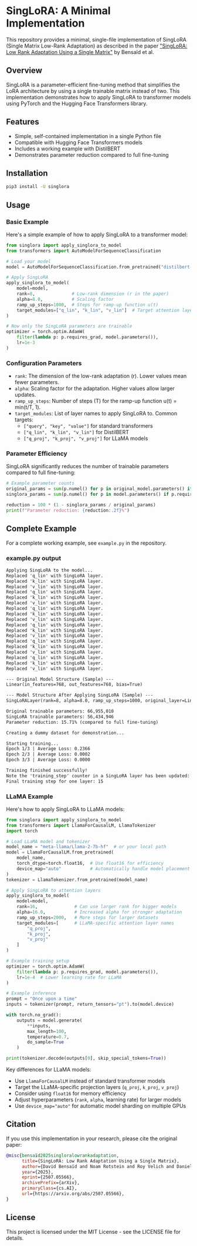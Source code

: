 # SingLoRA: A Minimal Implementation

This repository provides a minimal, single-file implementation of SingLoRA (Single Matrix Low-Rank Adaptation) as described in the paper ["SingLoRA: Low Rank Adaptation Using a Single Matrix"](https://arxiv.org/abs/2507.05566) by Bensaïd et al.

## Overview

SingLoRA is a parameter-efficient fine-tuning method that simplifies the LoRA architecture by using a single trainable matrix instead of two. This implementation demonstrates how to apply SingLoRA to transformer models using PyTorch and the Hugging Face Transformers library.

## Features

- Simple, self-contained implementation in a single Python file
- Compatible with Hugging Face Transformers models
- Includes a working example with DistilBERT
- Demonstrates parameter reduction compared to full fine-tuning

## Installation

```bash
pip3 install -U singlora
```

## Usage

### Basic Example

Here's a simple example of how to apply SingLoRA to a transformer model:

```python
from singlora import apply_singlora_to_model
from transformers import AutoModelForSequenceClassification

# Load your model
model = AutoModelForSequenceClassification.from_pretrained("distilbert-base-uncased")

# Apply SingLoRA
apply_singlora_to_model(
    model=model,
    rank=8,              # Low-rank dimension (r in the paper)
    alpha=8.0,           # Scaling factor
    ramp_up_steps=1000,  # Steps for ramp-up function u(t)
    target_modules=["q_lin", "k_lin", "v_lin"]  # Target attention layers
)

# Now only the SingLoRA parameters are trainable
optimizer = torch.optim.AdamW(
    filter(lambda p: p.requires_grad, model.parameters()),
    lr=1e-3
)
```

### Configuration Parameters

- `rank`: The dimension of the low-rank adaptation (r). Lower values mean fewer parameters.
- `alpha`: Scaling factor for the adaptation. Higher values allow larger updates.
- `ramp_up_steps`: Number of steps (T) for the ramp-up function u(t) = min(t/T, 1).
- `target_modules`: List of layer names to apply SingLoRA to. Common targets:
  - `["query", "key", "value"]` for standard transformers
  - `["q_lin", "k_lin", "v_lin"]` for DistilBERT
  - `["q_proj", "k_proj", "v_proj"]` for LLaMA models

### Parameter Efficiency

SingLoRA significantly reduces the number of trainable parameters compared to full fine-tuning:

```python
# Example parameter counts
original_params = sum(p.numel() for p in original_model.parameters() if p.requires_grad)
singlora_params = sum(p.numel() for p in model.parameters() if p.requires_grad)

reduction = 100 * (1 - singlora_params / original_params)
print(f"Parameter reduction: {reduction:.2f}%")
```

## Complete Example

For a complete working example, see `example.py` in the repository.

### example.py output 
```txt
Applying SingLoRA to the model...
Replaced 'q_lin' with SingLoRA layer.
Replaced 'k_lin' with SingLoRA layer.
Replaced 'v_lin' with SingLoRA layer.
Replaced 'q_lin' with SingLoRA layer.
Replaced 'k_lin' with SingLoRA layer.
Replaced 'v_lin' with SingLoRA layer.
Replaced 'q_lin' with SingLoRA layer.
Replaced 'k_lin' with SingLoRA layer.
Replaced 'v_lin' with SingLoRA layer.
Replaced 'q_lin' with SingLoRA layer.
Replaced 'k_lin' with SingLoRA layer.
Replaced 'v_lin' with SingLoRA layer.
Replaced 'q_lin' with SingLoRA layer.
Replaced 'k_lin' with SingLoRA layer.
Replaced 'v_lin' with SingLoRA layer.
Replaced 'q_lin' with SingLoRA layer.
Replaced 'k_lin' with SingLoRA layer.
Replaced 'v_lin' with SingLoRA layer.

--- Original Model Structure (Sample) ---
Linear(in_features=768, out_features=768, bias=True)

--- Model Structure After Applying SingLoRA (Sample) ---
SingLoRALayer(rank=8, alpha=8.0, ramp_up_steps=1000, original_layer=Linear(in_features=768, out_features=768, bias=True))

Original trainable parameters: 66,955,010
SingLoRA trainable parameters: 56,434,946
Parameter reduction: 15.71% (compared to full fine-tuning)

Creating a dummy dataset for demonstration...

Starting training...
Epoch 1/3 | Average Loss: 0.2366
Epoch 2/3 | Average Loss: 0.0002
Epoch 3/3 | Average Loss: 0.0000

Training finished successfully!
Note the 'training_step' counter in a SingLoRA layer has been updated:
Final training step for one layer: 15
```

### LLaMA Example

Here's how to apply SingLoRA to LLaMA models:

```python
from singlora import apply_singlora_to_model
from transformers import LlamaForCausalLM, LlamaTokenizer
import torch

# Load LLaMA model and tokenizer
model_name = "meta-llama/Llama-2-7b-hf"  # or your local path
model = LlamaForCausalLM.from_pretrained(
    model_name,
    torch_dtype=torch.float16,  # Use float16 for efficiency
    device_map="auto"           # Automatically handle model placement
)
tokenizer = LlamaTokenizer.from_pretrained(model_name)

# Apply SingLoRA to attention layers
apply_singlora_to_model(
    model=model,
    rank=16,              # Can use larger rank for bigger models
    alpha=16.0,           # Increased alpha for stronger adaptation
    ramp_up_steps=2000,   # More steps for larger datasets
    target_modules=[      # LLaMA-specific attention layer names
        "q_proj",
        "k_proj",
        "v_proj"
    ]
)

# Example training setup
optimizer = torch.optim.AdamW(
    filter(lambda p: p.requires_grad, model.parameters()),
    lr=1e-4  # Lower learning rate for LLaMA
)

# Example inference
prompt = "Once upon a time"
inputs = tokenizer(prompt, return_tensors="pt").to(model.device)

with torch.no_grad():
    outputs = model.generate(
        **inputs,
        max_length=100,
        temperature=0.7,
        do_sample=True
    )

print(tokenizer.decode(outputs[0], skip_special_tokens=True))
```

Key differences for LLaMA models:
- Use `LlamaForCausalLM` instead of standard transformer models
- Target the LLaMA-specific projection layers (`q_proj`, `k_proj`, `v_proj`)
- Consider using `float16` for memory efficiency
- Adjust hyperparameters (`rank`, `alpha`, learning rate) for larger models
- Use `device_map="auto"` for automatic model sharding on multiple GPUs

## Citation

If you use this implementation in your research, please cite the original paper:

```bibtex
@misc{bensaïd2025singloralowrankadaptation,
      title={SingLoRA: Low Rank Adaptation Using a Single Matrix}, 
      author={David Bensaïd and Noam Rotstein and Roy Velich and Daniel Bensaïd and Ron Kimmel},
      year={2025},
      eprint={2507.05566},
      archivePrefix={arXiv},
      primaryClass={cs.AI},
      url={https://arxiv.org/abs/2507.05566}, 
}
```

## License

This project is licensed under the MIT License - see the LICENSE file for details.

